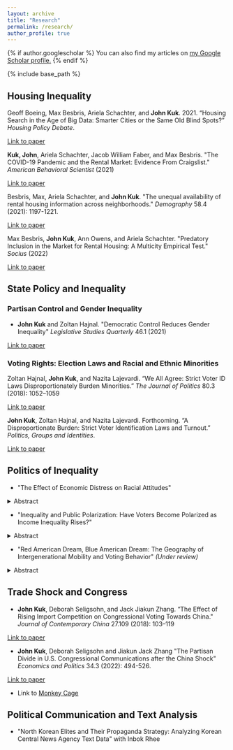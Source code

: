 ```yaml
---
layout: archive
title: "Research"
permalink: /research/
author_profile: true
---
```


{% if author.googlescholar %}
  You can also find my articles on <u><a href="{{author.googlescholar}}">my Google Scholar profile</a>.</u>
{% endif %}

<!-- Global site tag (gtag.js) - Google Analytics -->
<script async src="https://www.googletagmanager.com/gtag/js?id=UA-123521501-1"></script>
<script>
  window.dataLayer = window.dataLayer || [];
  function gtag(){dataLayer.push(arguments);}
  gtag('js', new Date());

  gtag('config', 'UA-123521501-1');
</script>


{% include base_path %}


## Housing Inequality

Geoff Boeing, Max Besbris, Ariela Schachter, and **John Kuk**. 2021. “Housing Search in the Age of Big Data: Smarter Cities or the Same Old Blind Spots?” *Housing Policy Debate*.

[Link to paper](https://www.tandfonline.com/doi/abs/10.1080/10511482.2019.1684336)

**Kuk, John**, Ariela Schachter, Jacob William Faber, and Max Besbris. "The COVID-19 Pandemic and the Rental Market: Evidence From Craigslist." *American Behavioral Scientist* (2021)

[Link to paper](https://journals.sagepub.com/doi/full/10.1177/00027642211003149)

Besbris, Max, Ariela Schachter, and **John Kuk**. "The unequal availability of rental housing information across neighborhoods." *Demography* 58.4 (2021): 1197-1221.

[Link to paper](https://read.dukeupress.edu/demography/article/58/4/1197/173903/The-Unequal-Availability-of-Rental-Housing)

Max Besbris, **John Kuk**, Ann Owens, and Ariela Schachter. "Predatory Inclusion in the Market for Rental Housing: A Multicity Empirical Test." *Socius* (2022)

[Link to paper](https://journals.sagepub.com/doi/full/10.1177/23780231221079001)


## State Policy and Inequality

### Partisan Control and Gender Inequality

- **John Kuk** and Zoltan Hajnal. "Democratic Control Reduces Gender Inequality" *Legislative Studies Quarterly* 46.1 (2021)

[Link to paper](https://onlinelibrary.wiley.com/doi/full/10.1111/lsq.12316)


### Voting Rights: Election Laws and Racial and Ethnic Minorities

Zoltan Hajnal, **John Kuk**, and Nazita Lajevardi. “We All Agree: Strict Voter ID Laws Disproportionately Burden Minorities.” *The Journal of Politics* 80.3 (2018): 1052–1059

[Link to paper](https://www.journals.uchicago.edu/doi/abs/10.1086/696617)

**John Kuk**, Zoltan Hajnal, and Nazita Lajevardi. Forthcoming. “A Disproportionate Burden: Strict Voter Identification Laws and Turnout.” *Politics, Groups and Identities*.

[Link to paper](https://www.tandfonline.com/doi/abs/10.1080/21565503.2020.1773280)


## Politics of Inequality 

- "The Effect of Economic Distress on Racial Attitudes"

<details><summary>Abstract</summary>
<p>
Scholars have long considered racial attitudes as an independent factor from economic experiences. In this paper, I question this premise. I explore the impact of economic anxiety on racial attitudes and develop a theory to explain how economic anxiety activates an individual’s racial resentment. Individuals whose living standards have stagnated over time and thus fear losing their socioeconomic status are likely to develop stronger in-group solidarity and out- group derogation. Individuals counteract economic threats by developing stronger in-group versus out-group identity. I test this theory in two different empirical settings. First, using local Chinese import exposure as an instrument to capture local economic disruption, I measure how an unexpected shock to the local economy engenders a higher level of racial resentment. Second, I run a survey experiment by priming respondents to think about financially stressful situations. Respondents primed with economic anxiety showed a higher level of racial resentment and ethnocentrism.
</p>
</details>


- "Inequality and Public Polarization: Have Voters Become Polarized as Income Inequality Rises?"

<details><summary>Abstract</summary>
<p>
Have voters become polarized as income inequality has risen? To better understand polarization among the public and its relationship with inequality, I estimate voters’ ideology in two dimensions from 1980 to 2012 with a two-dimensional item response theory (IRT) model. The IRT model shows that the degree of polarization in economic policy preferences has not increased since 1980, but rather that polarization on racial and social issues has increased. The views on racial and social issues are largely driven by racial resentment. The degree of polariza- tion on social issues and on inequality levels are as highly correlated as the degree of correlation between polarization among elected officials and inequality. These results suggest that the link between inequality and polarization in Congress is voters’ polarization on non-economic issues, and not redistributive preferences.
 </p>
  </details>



- "Red American Dream, Blue American Dream: The Geography of Intergenerational Mobility and Voting Behavior" *(Under review)*

<details><summary>Abstract</summary>
<p>
What happens to voters’ hearts and minds when the reality of the American Dream is shifting? The United States has long been called the “Land of Opportunity” with its high levels of social mobility long considered to be the bedrock of American exceptionalism. However, recent research on intergenerational mobility has found large geographical differences within the United States. In this article, I develop a theory explaining why the level of intergenerational mobility in voters’ neighborhoods is correlated with voting behavior. I show that Census tract level-measured mobility is positively correlated with Republican vote share and the individual probability of voting Republican. This article also provides an explanation why poor voters support Republican candidates. Low-income voters vote Republican in the presence of the prospect that hard work will offer them an opportunity to succeed. Low-income voters’ likelihood of voting Republican is more strongly correlated with intergenerational mobility than middle- and high-income voters.
 </p>
</details>



## Trade Shock and Congress

- **John Kuk**, Deborah Seligsohn, and Jack Jiakun Zhang. “The Effect of Rising Import Competition on Congressional Voting Towards China." *Journal of Contemporary China* 27.109 (2018): 103–119

[Link to paper](https://www.tandfonline.com/doi/abs/10.1080/10670564.2017.1363024)

- **John Kuk**, Deborah Seligsohn and Jiakun Jack Zhang "The Partisan Divide in U.S. Congressional Communications after the China Shock" *Economics and Politics* 34.3 (2022): 494-526.

[Link to paper](https://onlinelibrary.wiley.com/doi/abs/10.1111/ecpo.12207)
  - Link to [Monkey Cage](https://www.washingtonpost.com/news/monkey-cage/wp/2018/08/07/why-republicans-dont-push-back-on-trumps-china-tariffs-in-one-map/?utm_term=.381c8ba32608)





## Political Communication and Text Analysis

- "North Korean Elites and Their Propaganda Strategy: Analyzing Korean Central News Agency Text Data" with Inbok Rhee 
